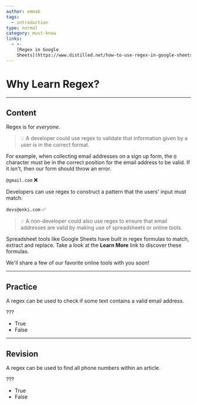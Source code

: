 ```yaml
---
author: emmab
tags:
  - introduction
type: normal
category: must-know
links:
  - >-
    [Regex in Google
    Sheets](https://www.distilled.net/how-to-use-regex-in-google-sheets/){website}
---
```


# Why Learn Regex?


---

## Content

Regex is for *everyone*. 

> 💡 A developer could use regex to validate that information given by a user is in the correct format. 

For example, when collecting email addresses on a sign up form, the `@` character must be in the correct position for the email address to be valid. If it isn't, then our form should throw an error. 

`@gmail.com` ❌

Developers can use regex to construct a pattern that the users' input must match. 

`devs@enki.com` ✅

> 💡 A non-developer could also use regex to ensure that email addresses are valid by making use of spreadsheets or online tools.

Spreadsheet tools like Google Sheets have built in regex formulas to match, extract and replace. Take a look at the **Learn More** link to discover these formulas.

We'll share a few of our favorite online tools with you soon!


---

## Practice

A regex can be used to check if some text contains a valid email address.

???

- True
- False


---

## Revision

A regex can be used to find all phone numbers within an article.

???

- True
- False

